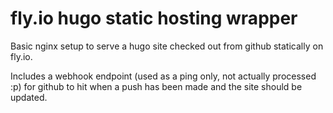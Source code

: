 # fly.io hugo static hosting wrapper

Basic nginx setup to serve a hugo site checked out from github statically on fly.io.

Includes a webhook endpoint (used as a ping only, not actually processed :p)
for github to hit when a push has been made and the site should be updated.
